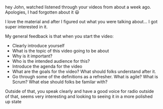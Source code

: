 hey John, watched listened through your videos from about a week ago. Apologies, I had forgotten about it :smiley:

I love the material and after I figured out what you were talking about… I got super interested in it.

My general feedback is that when you start the video:

* Clearly introduce yourself
* What is the topic of this video going to be about
* Why is it important?
* Who is the intended audience for this?
* Introduce the agenda for the video
* What are the goals for the video? What should folks understand after it.
* Go through some of the definitions as a refresher. What is agile? What is Scrum? What else should folks be familar with? 

Outside of that, you speak clearly and have a good voice for radio outside of that, seems very interesting and looking to seeing it in a more polished up state
